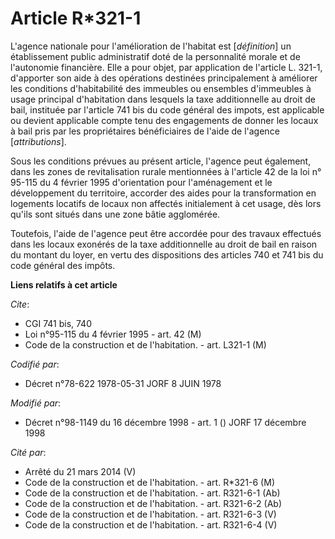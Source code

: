 # Article R*321-1

L'agence nationale pour l'amélioration de l'habitat est [*définition*] un établissement public administratif doté de la
personnalité morale et de l'autonomie financière. Elle a pour objet, par application de l'article L. 321-1, d'apporter son
aide à des opérations destinées principalement à améliorer les conditions d'habitabilité des immeubles ou ensembles
d'immeubles à usage principal d'habitation dans lesquels la taxe additionnelle au droit de bail, instituée par l'article 741
bis du code général des impots, est applicable ou devient applicable compte tenu des engagements de donner les locaux à bail
pris par les propriétaires bénéficiaires de l'aide de l'agence [*attributions*].

Sous les conditions prévues au présent article, l'agence peut également, dans les zones de revitalisation rurale mentionnées
à l'article 42 de la loi n° 95-115 du 4 février 1995 d'orientation pour l'aménagement et le développement du territoire,
accorder des aides pour la transformation en logements locatifs de locaux non affectés initialement à cet usage, dès lors
qu'ils sont situés dans une zone bâtie agglomérée.

Toutefois, l'aide de l'agence peut être accordée pour des travaux effectués dans les locaux exonérés de la taxe additionnelle
au droit de bail en raison du montant du loyer, en vertu des dispositions des articles 740 et 741 bis du code général des
impôts.

**Liens relatifs à cet article**

_Cite_:

  - CGI 741 bis, 740
  - Loi n°95-115 du 4 février 1995 - art. 42 (M)
  - Code de la construction et de l'habitation. - art. L321-1 (M)

_Codifié par_:

  - Décret n°78-622 1978-05-31 JORF 8 JUIN 1978

_Modifié par_:

  - Décret n°98-1149 du 16 décembre 1998 - art. 1 () JORF 17 décembre 1998

_Cité par_:

  - Arrêté du 21 mars 2014 (V)
  - Code de la construction et de l'habitation. - art. R*321-6 (M)
  - Code de la construction et de l'habitation. - art. R321-6-1 (Ab)
  - Code de la construction et de l'habitation. - art. R321-6-2 (Ab)
  - Code de la construction et de l'habitation. - art. R321-6-3 (V)
  - Code de la construction et de l'habitation. - art. R321-6-4 (V)
